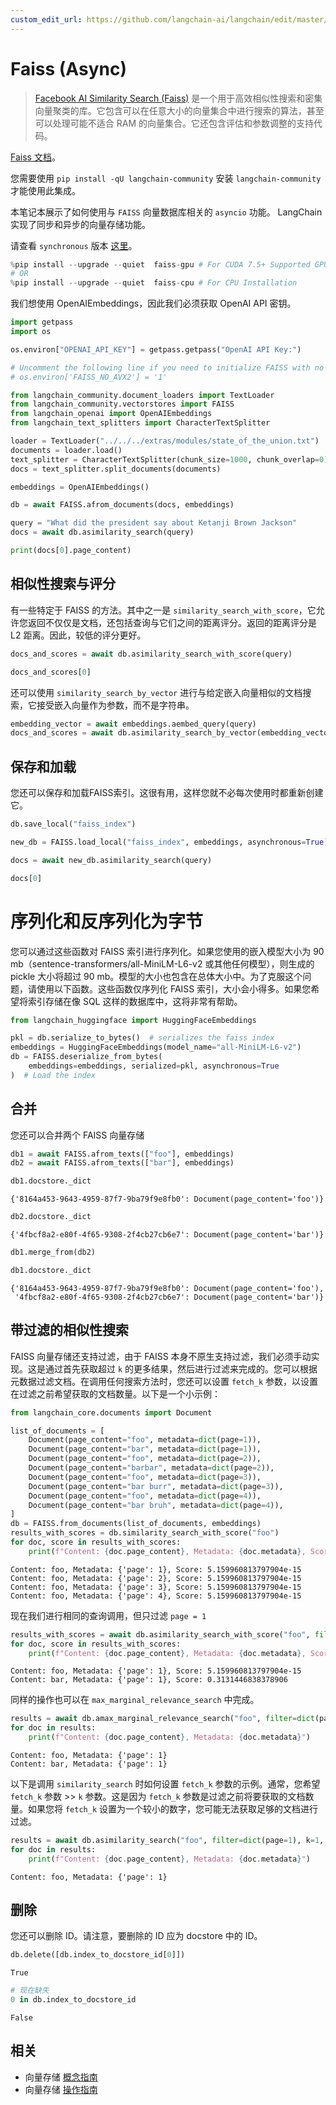 ```yaml
---
custom_edit_url: https://github.com/langchain-ai/langchain/edit/master/docs/docs/integrations/vectorstores/faiss_async.ipynb
---
```


# Faiss (Async)

>[Facebook AI Similarity Search (Faiss)](https://engineering.fb.com/2017/03/29/data-infrastructure/faiss-a-library-for-efficient-similarity-search/) 是一个用于高效相似性搜索和密集向量聚类的库。它包含可以在任意大小的向量集合中进行搜索的算法，甚至可以处理可能不适合 RAM 的向量集合。它还包含评估和参数调整的支持代码。

[Faiss 文档](https://faiss.ai/)。

您需要使用 `pip install -qU langchain-community` 安装 `langchain-community` 才能使用此集成。

本笔记本展示了如何使用与 `FAISS` 向量数据库相关的 `asyncio` 功能。
LangChain 实现了同步和异步的向量存储功能。

请查看 `synchronous` 版本 [这里](/docs/integrations/vectorstores/faiss)。

```python
%pip install --upgrade --quiet  faiss-gpu # For CUDA 7.5+ Supported GPU's.
# OR
%pip install --upgrade --quiet  faiss-cpu # For CPU Installation
```

我们想使用 OpenAIEmbeddings，因此我们必须获取 OpenAI API 密钥。

```python
import getpass
import os

os.environ["OPENAI_API_KEY"] = getpass.getpass("OpenAI API Key:")

# Uncomment the following line if you need to initialize FAISS with no AVX2 optimization
# os.environ['FAISS_NO_AVX2'] = '1'

from langchain_community.document_loaders import TextLoader
from langchain_community.vectorstores import FAISS
from langchain_openai import OpenAIEmbeddings
from langchain_text_splitters import CharacterTextSplitter

loader = TextLoader("../../../extras/modules/state_of_the_union.txt")
documents = loader.load()
text_splitter = CharacterTextSplitter(chunk_size=1000, chunk_overlap=0)
docs = text_splitter.split_documents(documents)

embeddings = OpenAIEmbeddings()

db = await FAISS.afrom_documents(docs, embeddings)

query = "What did the president say about Ketanji Brown Jackson"
docs = await db.asimilarity_search(query)

print(docs[0].page_content)
```

## 相似性搜索与评分
有一些特定于 FAISS 的方法。其中之一是 `similarity_search_with_score`，它允许您返回不仅仅是文档，还包括查询与它们之间的距离评分。返回的距离评分是 L2 距离。因此，较低的评分更好。

```python
docs_and_scores = await db.asimilarity_search_with_score(query)

docs_and_scores[0]
```

还可以使用 `similarity_search_by_vector` 进行与给定嵌入向量相似的文档搜索，它接受嵌入向量作为参数，而不是字符串。

```python
embedding_vector = await embeddings.aembed_query(query)
docs_and_scores = await db.asimilarity_search_by_vector(embedding_vector)
```

## 保存和加载
您还可以保存和加载FAISS索引。这很有用，这样您就不必每次使用时都重新创建它。

```python
db.save_local("faiss_index")

new_db = FAISS.load_local("faiss_index", embeddings, asynchronous=True)

docs = await new_db.asimilarity_search(query)

docs[0]
```

# 序列化和反序列化为字节

您可以通过这些函数对 FAISS 索引进行序列化。如果您使用的嵌入模型大小为 90 mb（sentence-transformers/all-MiniLM-L6-v2 或其他任何模型），则生成的 pickle 大小将超过 90 mb。模型的大小也包含在总体大小中。为了克服这个问题，请使用以下函数。这些函数仅序列化 FAISS 索引，大小会小得多。如果您希望将索引存储在像 SQL 这样的数据库中，这将非常有帮助。

```python
from langchain_huggingface import HuggingFaceEmbeddings

pkl = db.serialize_to_bytes()  # serializes the faiss index
embeddings = HuggingFaceEmbeddings(model_name="all-MiniLM-L6-v2")
db = FAISS.deserialize_from_bytes(
    embeddings=embeddings, serialized=pkl, asynchronous=True
)  # Load the index
```

## 合并
您还可以合并两个 FAISS 向量存储


```python
db1 = await FAISS.afrom_texts(["foo"], embeddings)
db2 = await FAISS.afrom_texts(["bar"], embeddings)
```


```python
db1.docstore._dict
```



```output
{'8164a453-9643-4959-87f7-9ba79f9e8fb0': Document(page_content='foo')}
```



```python
db2.docstore._dict
```



```output
{'4fbcf8a2-e80f-4f65-9308-2f4cb27cb6e7': Document(page_content='bar')}
```



```python
db1.merge_from(db2)
```


```python
db1.docstore._dict
```



```output
{'8164a453-9643-4959-87f7-9ba79f9e8fb0': Document(page_content='foo'),
 '4fbcf8a2-e80f-4f65-9308-2f4cb27cb6e7': Document(page_content='bar')}
```

## 带过滤的相似性搜索
FAISS 向量存储还支持过滤，由于 FAISS 本身不原生支持过滤，我们必须手动实现。这是通过首先获取超过 `k` 的更多结果，然后进行过滤来完成的。您可以根据元数据过滤文档。在调用任何搜索方法时，您还可以设置 `fetch_k` 参数，以设置在过滤之前希望获取的文档数量。以下是一个小示例：

```python
from langchain_core.documents import Document

list_of_documents = [
    Document(page_content="foo", metadata=dict(page=1)),
    Document(page_content="bar", metadata=dict(page=1)),
    Document(page_content="foo", metadata=dict(page=2)),
    Document(page_content="barbar", metadata=dict(page=2)),
    Document(page_content="foo", metadata=dict(page=3)),
    Document(page_content="bar burr", metadata=dict(page=3)),
    Document(page_content="foo", metadata=dict(page=4)),
    Document(page_content="bar bruh", metadata=dict(page=4)),
]
db = FAISS.from_documents(list_of_documents, embeddings)
results_with_scores = db.similarity_search_with_score("foo")
for doc, score in results_with_scores:
    print(f"Content: {doc.page_content}, Metadata: {doc.metadata}, Score: {score}")
```
```output
Content: foo, Metadata: {'page': 1}, Score: 5.159960813797904e-15
Content: foo, Metadata: {'page': 2}, Score: 5.159960813797904e-15
Content: foo, Metadata: {'page': 3}, Score: 5.159960813797904e-15
Content: foo, Metadata: {'page': 4}, Score: 5.159960813797904e-15
```
现在我们进行相同的查询调用，但只过滤 `page = 1` 

```python
results_with_scores = await db.asimilarity_search_with_score("foo", filter=dict(page=1))
for doc, score in results_with_scores:
    print(f"Content: {doc.page_content}, Metadata: {doc.metadata}, Score: {score}")
```
```output
Content: foo, Metadata: {'page': 1}, Score: 5.159960813797904e-15
Content: bar, Metadata: {'page': 1}, Score: 0.3131446838378906
```
同样的操作也可以在 `max_marginal_relevance_search` 中完成。

```python
results = await db.amax_marginal_relevance_search("foo", filter=dict(page=1))
for doc in results:
    print(f"Content: {doc.page_content}, Metadata: {doc.metadata}")
```
```output
Content: foo, Metadata: {'page': 1}
Content: bar, Metadata: {'page': 1}
```
以下是调用 `similarity_search` 时如何设置 `fetch_k` 参数的示例。通常，您希望 `fetch_k` 参数 >> `k` 参数。这是因为 `fetch_k` 参数是过滤之前将要获取的文档数量。如果您将 `fetch_k` 设置为一个较小的数字，您可能无法获取足够的文档进行过滤。

```python
results = await db.asimilarity_search("foo", filter=dict(page=1), k=1, fetch_k=4)
for doc in results:
    print(f"Content: {doc.page_content}, Metadata: {doc.metadata}")
```
```output
Content: foo, Metadata: {'page': 1}
```

## 删除

您还可以删除 ID。请注意，要删除的 ID 应为 docstore 中的 ID。


```python
db.delete([db.index_to_docstore_id[0]])
```



```output
True
```



```python
# 现在缺失
0 in db.index_to_docstore_id
```



```output
False
```

## 相关

- 向量存储 [概念指南](/docs/concepts/#vector-stores)
- 向量存储 [操作指南](/docs/how_to/#vector-stores)